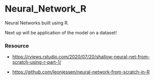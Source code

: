 # Neural_Network_R
Neural Networks built using R. 

Next up will be application of the model on a dataset!

### Resource

- https://rviews.rstudio.com/2020/07/20/shallow-neural-net-from-scratch-using-r-part-1/

- https://github.com/leonjessen/neural-network-from-scratch-in-R

